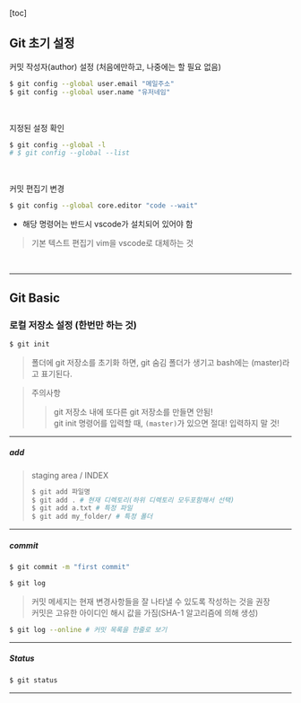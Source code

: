 [toc]

## Git 초기 설정

커밋 작성자(author) 설정 (처음에만하고, 나중에는 할 필요 없음)

```bash
$ git config --global user.email "메일주소"
$ git config --global user.name "유저네임"
```

<br>

지정된 설정 확인

```bash
$ git config --global -l
# $ git config --global --list
```

<br>

커밋 편집기 변경

```bash
$ git config --global core.editor "code --wait"
```

- 해당 명령어는 반드시 vscode가 설치되어 있어야 함

> 기본 텍스트 편집기 vim을 vscode로 대체하는 것

<br>

---

## Git Basic

### 로컬 저장소 설정 (한번만 하는 것)

```bash
$ git init
```

> 폴더에 git 저장소를 초기화 하면, git 숨김 폴더가 생기고 bash에는 (master)라고 표기된다.

> 주의사항
>
> > git 저장소 내에 또다른 git 저장소를 만들면 안됨!<br>git init  명령어를 입력할 때, `(master)`가 있으면 절대! 입력하지 말 것!

---

##### add

>staging area / INDEX
>
>```bash
>$ git add 파일명
>$ git add . # 현재 디렉토리(하위 디렉토리 모두포함해서 선택)
>$ git add a.txt # 특정 파일
>$ git add my_folder/ # 특정 폴더
>```

---

##### commit

```bash
$ git commit -m "first commit"
```

```bash
$ git log
```

> 커밋 메세지는 현재 변경사항들을 잘 나타낼 수 있도록 작성하는 것을 권장<br>커밋은 고유한 아이디인 해시 값을 가짐(SHA-1 알고리즘에 의해 생성)

```bash
$ git log --online # 커밋 목록을 한줄로 보기
```

---

##### Status

```bash
$ git status
```

---

